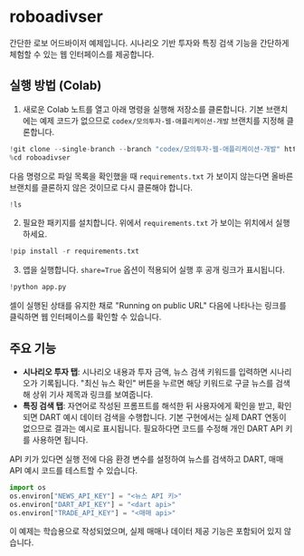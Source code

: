 # roboadivser

간단한 로보 어드바이저 예제입니다. 시나리오 기반 투자와 특징 검색 기능을 간단하게 체험할 수 있는 웹 인터페이스를 제공합니다.

## 실행 방법 (Colab)
1. 새로운 Colab 노트를 열고 아래 명령을 실행해 저장소를 클론합니다.
   기본 브랜치에는 예제 코드가 없으므로 `codex/모의투자-웹-애플리케이션-개발` 브랜치를 지정해 클론합니다.
```python
!git clone --single-branch --branch "codex/모의투자-웹-애플리케이션-개발" https://github.com/wdkq2/roboadivser.git
%cd roboadivser
```
다음 명령으로 파일 목록을 확인했을 때 `requirements.txt` 가 보이지 않는다면
올바른 브랜치를 클론하지 않은 것이므로 다시 클론해야 합니다.
```python
!ls
```
2. 필요한 패키지를 설치합니다. 위에서 `requirements.txt` 가 보이는 위치에서 실행하세요.
```python
!pip install -r requirements.txt
```
3. 앱을 실행합니다. `share=True` 옵션이 적용되어 실행 후 공개 링크가 표시됩니다.
```python
!python app.py
```
   셀이 실행된 상태를 유지한 채로 "Running on public URL" 다음에 나타나는 링크를 
   클릭하면 웹 인터페이스를 확인할 수 있습니다.

## 주요 기능
- **시나리오 투자 탭**: 시나리오 내용과 투자 금액, 뉴스 검색 키워드를 입력하면 시나리오가 기록됩니다. "최신 뉴스 확인" 버튼을 누르면 해당 키워드로 구글 뉴스를 검색해 상위 기사 제목과 링크를 보여줍니다.
- **특징 검색 탭**: 자연어로 작성된 프롬프트를 해석한 뒤 사용자에게 확인을 받고,
   확인되면 DART 예시 데이터 검색을 수행합니다. 기본 구현에서는 실제 DART 연동이
   없으므로 결과는 예시로 표시됩니다. 필요하다면 코드를 수정해 개인 DART API 키를
   사용하면 됩니다.

API 키가 있다면 실행 전에 다음 환경 변수를 설정하여 뉴스를 검색하고 DART, 매매 API 예시 코드를 테스트할 수 있습니다.
```python
import os
os.environ["NEWS_API_KEY"] = "<뉴스 API 키>"
os.environ["DART_API_KEY"] = "<dart api>"
os.environ["TRADE_API_KEY"] = "<매매 api>"
```

이 예제는 학습용으로 작성되었으며, 실제 매매나 데이터 제공 기능은 포함되어 있지 않습니다.
